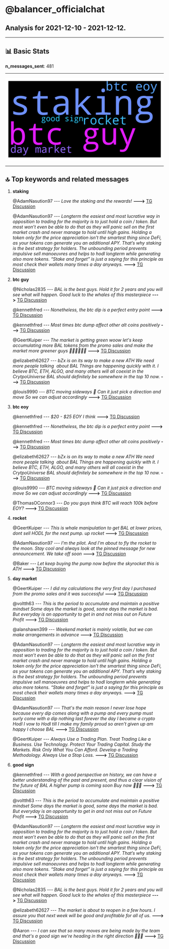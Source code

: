 # **@balancer_officialchat**
 ## Analysis for **2021-12-10** - **2021-12-12**.

---

## 📊 **Basic Stats**

**n_messages_sent**: 481

---
![wordcloud](balancer_officialchat_2Days_wordcloud.png)

---


## 🔝 **Top keywords and related messages**

1. **staking**

    @AdamNasution97 --- *Love the staking and the rewards!* **--->** [TG Discussion](https://t.me/balancer_officialchat/12763)

    @AdamNasution97 --- *Longterm the easiest and most lucrative way in opposition to trading for the majority is to just hold a coin / token. But most won’t even be able to do that as they will panic sell on the first market crash and never manage to hold until high gains.   Holding a token only for the price appreciation isn’t the smartest thing since DeFi, as your tokens can generate you an additional APY. That’s why staking is the best strategy for holders. The unbounding period prevents impulsive sell manoeuvres and helps to hodl longterm while generating also more tokens.  “Stake and forget” is just a saying for this principle as most check their wallets many times a day anyways.* **--->** [TG Discussion](https://t.me/balancer_officialchat/12750)

2. **btc guy**

    @Nicholas2835 --- *BAL is the best guys. Hold it for 2 years and you will see what will happen. Good luck to the whales of this masterpiece* **--->** [TG Discussion](https://t.me/balancer_officialchat/12795)

    @kennethfred --- *Nonetheless, the btc dip is a perfect entry point* **--->** [TG Discussion](https://t.me/balancer_officialchat/12697)

    @kennethfred --- *Most times btc dump affect other alt  coins positively* **--->** [TG Discussion](https://t.me/balancer_officialchat/12694)

    @GeertKuiper --- *The market is getting green woow let's keep accumulating  more BAL tokens from the promo sales and make the market more greener guys 🚀🚀🚀🚀🚀🚀* **--->** [TG Discussion](https://t.me/balancer_officialchat/12755)

    @elizabeth62627 --- *bZx is on its way to make a new ATH We need more people talking  about BAL Things are happening quickly with it. I believe BTC, ETH, ALGO, and many others will all coexist in the CrytpoUniverse BAL should definitely be somewhere in the top 10 now.* **--->** [TG Discussion](https://t.me/balancer_officialchat/12751)

    @louis9990 --- *BTC moving sideways 🤦 Can it just pick a direction and move  So we can adjust accordingly* **--->** [TG Discussion](https://t.me/balancer_officialchat/12524)

3. **btc eoy**

    @kennethfred --- *$20 - $25  EOY I think* **--->** [TG Discussion](https://t.me/balancer_officialchat/12700)

    @kennethfred --- *Nonetheless, the btc dip is a perfect entry point* **--->** [TG Discussion](https://t.me/balancer_officialchat/12697)

    @kennethfred --- *Most times btc dump affect other alt  coins positively* **--->** [TG Discussion](https://t.me/balancer_officialchat/12694)

    @elizabeth62627 --- *bZx is on its way to make a new ATH We need more people talking  about BAL Things are happening quickly with it. I believe BTC, ETH, ALGO, and many others will all coexist in the CrytpoUniverse BAL should definitely be somewhere in the top 10 now.* **--->** [TG Discussion](https://t.me/balancer_officialchat/12751)

    @louis9990 --- *BTC moving sideways 🤦 Can it just pick a direction and move  So we can adjust accordingly* **--->** [TG Discussion](https://t.me/balancer_officialchat/12524)

    @ThomasOConnor3 --- *Do you guys think BTC will reach 100k before EOY?* **--->** [TG Discussion](https://t.me/balancer_officialchat/12824)

4. **rocket**

    @GeertKuiper --- *This is whale manipulation to get BAL at lower prices, dont sell HODL for the next pump. up rocket* **--->** [TG Discussion](https://t.me/balancer_officialchat/12756)

    @AdamNasution97 --- *I'm the pilot. And I'm about to fly the rocket to the moon. Stay cool and always look at the pinned message for new announcement. We take off soon* **--->** [TG Discussion](https://t.me/balancer_officialchat/12789)

    @Baker --- *Let keep buying the pump now before the skyrocket this is ATH* **--->** [TG Discussion](https://t.me/balancer_officialchat/12262)

5. **day market**

    @GeertKuiper --- *I did my calculations the very first day I purchased from the promo sales and it was successful* **--->** [TG Discussion](https://t.me/balancer_officialchat/12776)

    @voltth63 --- *This is the period to accumulate and maintain a positive mindset  Some days the market is good, some days the market is bad. But everyday is an opportunity to get in and not miss out on Future Profit* **--->** [TG Discussion](https://t.me/balancer_officialchat/12775)

    @alanshawn399 --- *Weekend market is mainly volatile, but we can make arrangements in advance* **--->** [TG Discussion](https://t.me/balancer_officialchat/12823)

    @AdamNasution97 --- *Longterm the easiest and most lucrative way in opposition to trading for the majority is to just hold a coin / token. But most won’t even be able to do that as they will panic sell on the first market crash and never manage to hold until high gains.   Holding a token only for the price appreciation isn’t the smartest thing since DeFi, as your tokens can generate you an additional APY. That’s why staking is the best strategy for holders. The unbounding period prevents impulsive sell manoeuvres and helps to hodl longterm while generating also more tokens.  “Stake and forget” is just a saying for this principle as most check their wallets many times a day anyways.* **--->** [TG Discussion](https://t.me/balancer_officialchat/12750)

    @AdamNasution97 --- *That's the main reason I never lose hope because every dip comes along with a pump and every pump must surly come with a dip nothing last forever  the day I became a crypto Hodl I vow to Hodl till I make my family proud so aren't given up am happy I choose BAL* **--->** [TG Discussion](https://t.me/balancer_officialchat/12818)

    @GeertKuiper --- *Always Use a Trading Plan. Treat Trading Like a Business. Use Technology. Protect Your Trading Capital. Study the Markets. Risk Only What You Can Afford. Develop a Trading Methodology. Always Use a Stop Loss.* **--->** [TG Discussion](https://t.me/balancer_officialchat/12768)

6. **good sign**

    @kennethfred --- *With a good perspective on history, we can have a better understanding of the past and present, and thus a clear vision of the future of BAL A higher pump is coming soon Buy now  🤩🤩🤩* **--->** [TG Discussion](https://t.me/balancer_officialchat/12748)

    @voltth63 --- *This is the period to accumulate and maintain a positive mindset  Some days the market is good, some days the market is bad. But everyday is an opportunity to get in and not miss out on Future Profit* **--->** [TG Discussion](https://t.me/balancer_officialchat/12775)

    @AdamNasution97 --- *Longterm the easiest and most lucrative way in opposition to trading for the majority is to just hold a coin / token. But most won’t even be able to do that as they will panic sell on the first market crash and never manage to hold until high gains.   Holding a token only for the price appreciation isn’t the smartest thing since DeFi, as your tokens can generate you an additional APY. That’s why staking is the best strategy for holders. The unbounding period prevents impulsive sell manoeuvres and helps to hodl longterm while generating also more tokens.  “Stake and forget” is just a saying for this principle as most check their wallets many times a day anyways.* **--->** [TG Discussion](https://t.me/balancer_officialchat/12750)

    @Nicholas2835 --- *BAL is the best guys. Hold it for 2 years and you will see what will happen. Good luck to the whales of this masterpiece* **--->** [TG Discussion](https://t.me/balancer_officialchat/12795)

    @elizabeth62627 --- *The market is about to reopen in a few hours. I assure you that next week will be good and profitable for all of us.* **--->** [TG Discussion](https://t.me/balancer_officialchat/12822)

    @Aaron --- *I can see that so many moves are being made by the team and that's a good sign we're heading in the right direction 👍🏻🔥* **--->** [TG Discussion](https://t.me/balancer_officialchat/12765)

